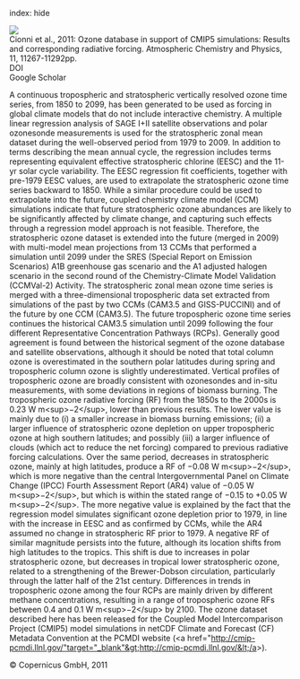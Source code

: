 index: hide

<div class="Citation">
    <div class="Citation-thumb CitationThumb-linked"  data-href="https://doi.org/10.5194/acp-11-11267-2011">
      <img src="https://static.claimspace.cloud/climate-study-static/refs/thumbs/12/Cionni_et_al_2011-thumb.png" />
    </div>

  <div class="Citation-body">
    <div class="Citation-text">Cionni et al., 2011: Ozone database in support of CMIP5 simulations: Results and corresponding radiative forcing. <span class="Article-journal">Atmospheric Chemistry and Physics, </span><span class="Article-volume">11, </span>11267-11292pp.</div>
    <div class="Citation-links">
      <div class="CitationLink" data-href="https://doi.org/10.5194/acp-11-11267-2011">
        <div class="CitationLink-icon CitationLink-Doi"></div>
        <div class="CitationLink-text">DOI</div>
      </div>
      <div class="CitationLink" data-href="https://scholar.google.com/scholar?q=10.5194/acp-11-11267-2011">
        <div class="CitationLink-icon CitationLink-Scholar"></div>
        <div class="CitationLink-text">Google Scholar</div>
      </div>
    </div>
  </div>
</div>

A continuous tropospheric and stratospheric vertically resolved ozone time series, from 1850 to 2099, has been generated to be used as forcing in global climate models that do not include interactive chemistry. A multiple linear regression analysis of SAGE I+II satellite observations and polar ozonesonde measurements is used for the stratospheric zonal mean dataset during the well-observed period from 1979 to 2009. In addition to terms describing the mean annual cycle, the regression includes terms representing equivalent effective stratospheric chlorine (EESC) and the 11-yr solar cycle variability. The EESC regression fit coefficients, together with pre-1979 EESC values, are used to extrapolate the stratospheric ozone time series backward to 1850. While a similar procedure could be used to extrapolate into the future, coupled chemistry climate model (CCM) simulations indicate that future stratospheric ozone abundances are likely to be significantly affected by climate change, and capturing such effects through a regression model approach is not feasible. Therefore, the stratospheric ozone dataset is extended into the future (merged in 2009) with multi-model mean projections from 13 CCMs that performed a simulation until 2099 under the SRES (Special Report on Emission Scenarios) A1B greenhouse gas scenario and the A1 adjusted halogen scenario in the second round of the Chemistry-Climate Model Validation (CCMVal-2) Activity. The stratospheric zonal mean ozone time series is merged with a three-dimensional tropospheric data set extracted from simulations of the past by two CCMs (CAM3.5 and GISS-PUCCINI) and of the future by one CCM (CAM3.5). The future tropospheric ozone time series continues the historical CAM3.5 simulation until 2099 following the four different Representative Concentration Pathways (RCPs). Generally good agreement is found between the historical segment of the ozone database and satellite observations, although it should be noted that total column ozone is overestimated in the southern polar latitudes during spring and tropospheric column ozone is slightly underestimated. Vertical profiles of tropospheric ozone are broadly consistent with ozonesondes and in-situ measurements, with some deviations in regions of biomass burning. The tropospheric ozone radiative forcing (RF) from the 1850s to the 2000s is 0.23 W m&lt;sup&gt;−2&lt;/sup&gt;, lower than previous results. The lower value is mainly due to (i) a smaller increase in biomass burning emissions; (ii) a larger influence of stratospheric ozone depletion on upper tropospheric ozone at high southern latitudes; and possibly (iii) a larger influence of clouds (which act to reduce the net forcing) compared to previous radiative forcing calculations. Over the same period, decreases in stratospheric ozone, mainly at high latitudes, produce a RF of −0.08 W m&lt;sup&gt;−2&lt;/sup&gt;, which is more negative than the central Intergovernmental Panel on Climate Change (IPCC) Fourth Assessment Report (AR4) value of −0.05 W m&lt;sup&gt;−2&lt;/sup&gt;, but which is within the stated range of −0.15 to +0.05 W m&lt;sup&gt;−2&lt;/sup&gt;. The more negative value is explained by the fact that the regression model simulates significant ozone depletion prior to 1979, in line with the increase in EESC and as confirmed by CCMs, while the AR4 assumed no change in stratospheric RF prior to 1979. A negative RF of similar magnitude persists into the future, although its location shifts from high latitudes to the tropics. This shift is due to increases in polar stratospheric ozone, but decreases in tropical lower stratospheric ozone, related to a strengthening of the Brewer-Dobson circulation, particularly through the latter half of the 21st century. Differences in trends in tropospheric ozone among the four RCPs are mainly driven by different methane concentrations, resulting in a range of tropospheric ozone RFs between 0.4 and 0.1 W m&lt;sup&gt;−2&lt;/sup&gt; by 2100. The ozone dataset described here has been released for the Coupled Model Intercomparison Project (CMIP5) model simulations in netCDF Climate and Forecast (CF) Metadata Convention at the PCMDI website (&lt;a href="http://cmip-pcmdi.llnl.gov/"target="_blank"&gt;http://cmip-pcmdi.llnl.gov/&lt;/a&gt;).

<div class="Citation-copy">
&copy; Copernicus GmbH, 2011
</div>